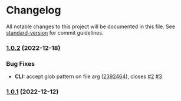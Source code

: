 # Changelog

All notable changes to this project will be documented in this file. See [standard-version](https://github.com/conventional-changelog/standard-version) for commit guidelines.

### [1.0.2](/TestEssence/feature-to-md/compare/v1.0.1...v1.0.2) (2022-12-18)


### Bug Fixes

* **CLI:** accept glob pattern on file arg ([2392464](/TestEssence/feature-to-md/commit/2392464b46b8fb8772c977424d46088e7067e709)), closes [#2](/TestEssence/feature-to-md/issues/2) [#3](/TestEssence/feature-to-md/issues/3)

### [1.0.1](/TestEssence/feature-to-md/compare/v1.0.0...v1.0.1) (2022-12-12)
